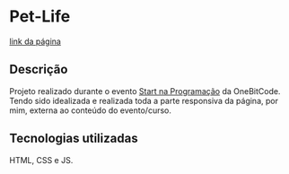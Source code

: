 # Pet-Life
[link da página](https://hipnosm.github.io/pet-life)

## Descrição
Projeto realizado durante o evento [Start na Programação](https://start.onebitcode.com/) da OneBitCode.<br>
Tendo sido idealizada e realizada toda a parte responsiva da página, por mim, externa ao conteúdo do evento/curso.

## Tecnologias utilizadas
HTML, CSS e JS.
